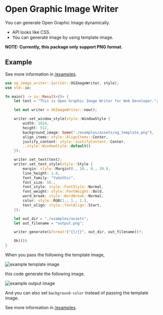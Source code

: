 # Open Graphic Image Writer

You can generate Open Graphic Image dynamically.

- API looks like CSS.
- You can generate image by using template image.

**NOTE: Currently, this package only support PNG format.**

## Example

See more information in [/examples](https://github.com/keiya01/og_image_writer/tree/main/examples).

```rs
use og_image_writer::{writer::OGImageWriter, style};
use std::io;

fn main() -> io::Result<()> {
    let text = "This is Open Graphic Image Writer for Web Developer.";

    let mut writer = OGImageWriter::new();

    writer.set_window_style(style::WindowStyle {
        width: 1024,
        height: 512,
        background_image: Some("./examples/assets/og_template.png"),
        align_items: style::AlignItems::Center,
        justify_content: style::JustifyContent::Center,
        ..style::WindowStyle::default()
    });

    writer.set_text(text);
    writer.set_text_style(style::Style {
        margin: style::Margin(0., 20., 0., 20.),
        line_height: 1.8,
        font_family: "YuGothic",
        font_size: 50.,
        font_style: style::FontStyle::Normal,
        font_weight: style::FontWeight::Bold,
        word_break: style::WordBreak::Normal,
        color: style::RGB(1., 1., 1.),
        text_align: style::TextAlign::Start,
    });

    let out_dir = "./examples/assets";
    let out_filename = "output.png";

    writer.generate(&format!("{}/{}", out_dir, out_filename))?;

    Ok(())
}
```

When you pass the following the template image,

![example template image](https://raw.githubusercontent.com/keiya01/og_image_writer/main/examples/assets/og_template.png)

this code generate the following image.

![example output image](https://raw.githubusercontent.com/keiya01/og_image_writer/main/examples/assets/output.png)

And you can also set `background-color` instead of passing the template image.

See more information in [/examples](https://github.com/keiya01/og_image_writer/tree/main/examples).
